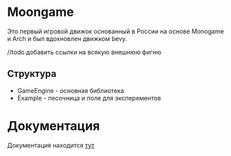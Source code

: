 # Moongame

Это первый игровой движок основанный в России на основе Monogame и Arch и был вдохновлен движком bevy.

 //todo добавить ссылки на всякую внешнюю фигню

## Структура

- GameEngine - основная библиотека
- Example - песочница и поле для эксперементов

# Документация

Документация находится [тут](https://bigpigmoon.github.io/moongame)
